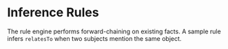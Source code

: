 # Inference Rules

The rule engine performs forward-chaining on existing facts. A sample rule infers `relatesTo` when two subjects mention the same object.
